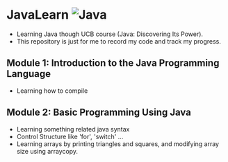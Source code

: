 # JavaLearn ![Java](https://img.shields.io/badge/Java-%23ED8B00.svg?style=for-the-badge&logo=java&logoColor=white)
 - Learning Java though UCB course (Java: Discovering Its Power).
 - This repository is just for me to record my code and track my progress.

## Module 1: Introduction to the Java Programming Language
 - Learning how to compile

## Module 2: Basic Programming Using Java
 - Learning something related java syntax
 - Control Structure like 'for', 'switch' ...
 - Learning arrays by printing triangles and squares, and modifying array size using arraycopy.

